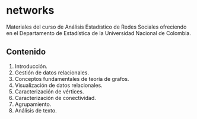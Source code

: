 # networks

Materiales del curso de Análisis Estadístico de Redes Sociales ofreciendo en el Departamento de Estadística de la Universidad Nacional de Colombia.

## Contenido

1. Introducción.
2. Gestión de datos relacionales.
3. Conceptos fundamentales de teoría de grafos.
4. Visualización de datos relacionales.
5. Caracterización de vértices.
6. Caracterización de conectividad.
7. Agrupamiento.
8. Análisis de texto.
